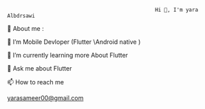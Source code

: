                                                     Hi 👋, I'm yara Albdrsawi 


💫 About me : 

🔭 I’m Mobile Devloper (Flutter \Android native )

🌱 I’m currently learning more About Flutter

💬 Ask me about Flutter

📫 How to reach me 

yarasameer00@gmail.com
<!--
**yaraAlBadrsawi/YaraAlbadrsawi** is a ✨ _special_ ✨ repository because its `README.md` (this file) appears on your GitHub profile.

Here are some ideas to get you started:

- 🔭 I’m currently working on ...
- 🌱 I’m currently learning ...
- 👯 I’m looking to collaborate on ...
- 🤔 I’m looking for help with ...
- 💬 Ask me about ...
- 📫 How to reach me: ...
- 😄 Pronouns: ...
- ⚡ Fun fact: ...
-->
